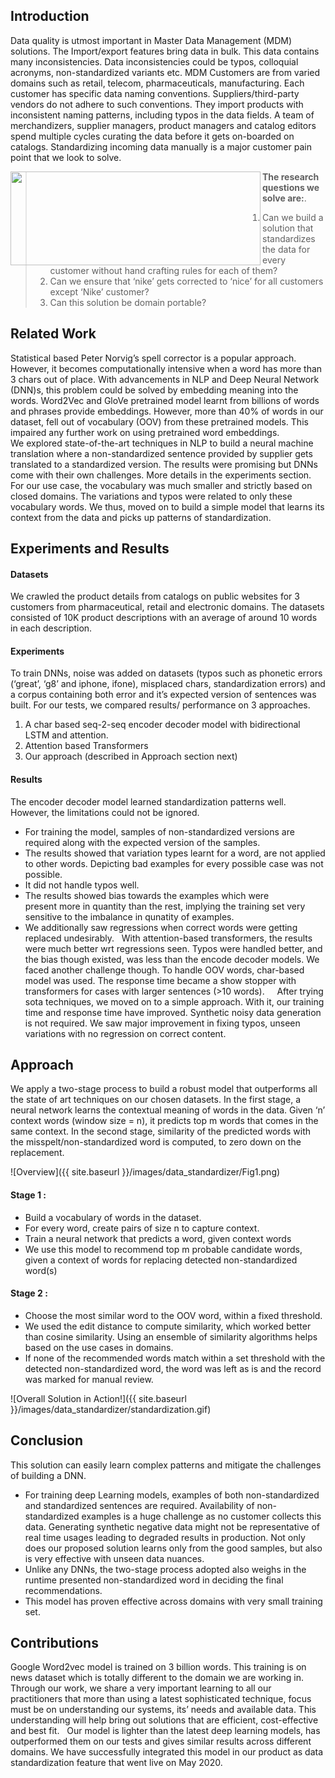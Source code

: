 ## Introduction

Data quality is utmost important in Master Data Management (MDM) solutions. The Import/export features bring data in bulk. This data contains many inconsistencies. Data inconsistencies could be typos, colloquial acronyms, non-standardized variants etc. MDM Customers are from varied domains such as retail, telecom, pharmaceuticals, manufacturing. Each customer has specific data naming conventions. Suppliers/third-party vendors do not adhere to such conventions. They import products with inconsistent naming patterns, including typos in the data fields. A team of merchandizers, supplier managers, product managers and catalog editors spend multiple cycles curating the data before it gets on-boarded on catalogs.
Standardizing incoming data manually is a major customer pain point that we look to solve.

<a href="url"><img src="https://github.com/bpatidar/bpatidar.github.io/edit/master/images/data_standardizer/table1.png" align="left" height="150" width="400" ></a>

> **The research questions we solve are:**.  
> 1. Can we build a solution that standardizes the data for every customer without hand crafting rules for each of them?  
> 2. Can we ensure that ‘nike’ gets corrected to ‘nice’ for all customers except ‘Nike’ customer?  
> 3. Can this solution be domain portable?  

## Related Work
Statistical based Peter Norvig’s spell corrector is a popular approach. However, it becomes computationally intensive when a word has more than 3 chars out of place. With advancements in NLP and Deep Neural Network (DNN)s, this problem could be solved by embedding meaning into the words. Word2Vec and GloVe pretrained model learnt from billions of words and phrases provide embeddings. However, more than 40% of words in our dataset, fell out of vocabulary (OOV) from these pretrained models. This impaired any further work on using pretrained word embeddings.  </br>
We explored state-of-the-art techniques in NLP to build a neural machine translation where a non-standardized sentence provided by supplier gets translated to a standardized version. The results were promising but DNNs come with their own challenges. More details in the experiments section. For our use case, the vocabulary was much smaller and strictly based on closed domains. The variations and typos were related to only these vocabulary words. We thus, moved on to build a simple model that learns its context from the data and picks up patterns of standardization.


## Experiments and Results
#### Datasets
We crawled the product details from catalogs on public websites for 3 customers from pharmaceutical, retail and electronic domains. The datasets consisted of 10K product descriptions with an average of around 10 words in each description.
 
#### Experiments
To train DNNs, noise was added on datasets (typos such as phonetic errors (‘great’, ‘g8’ and iphone, ifone), misplaced chars, standardization errors) and a corpus containing both error and it’s expected version of sentences was built. For our tests, we compared results/ performance on 3 approaches. 
1. A char based seq-2-seq encoder decoder model with bidirectional LSTM and attention.  
2. Attention based Transformers
3. Our approach (described in Approach section next)
 
#### Results
The encoder decoder model learned standardization patterns well. However, the limitations could not be ignored.
* For training the model, samples of non-standardized versions are required along with the expected version of the samples. 
* The results showed that variation types learnt for a word, are not applied to other words. Depicting bad examples for every possible case was not possible.
* It did not handle typos well.
* The results showed bias towards the examples which were present more in quantity than the rest, implying the training set very sensitive to the imbalance in qunatity of examples.
* We additionally saw regressions when correct words were getting replaced undesirably.
 
With attention-based transformers, the results were much better wrt regressions seen. Typos were handled better, and the bias though existed, was less than the encode decoder models. We faced another challenge though. To handle OOV words, char-based model was used. The response time became a show stopper with transformers for cases with larger sentences (>10 words).  
 
After trying sota techniques, we moved on to a simple approach. With it, our training time and response time have improved. Synthetic noisy data generation is not required. We saw major improvement in fixing typos, unseen variations with no regression on correct content.


## Approach
We apply a two-stage process to build a robust model that outperforms all the state of art techniques on our chosen datasets. In the first stage, a neural network learns the contextual meaning of words in the data. Given ‘n’ context words (window size = n), it predicts top m words that comes in the same context. In the second stage, similarity of the predicted words with the misspelt/non-standardized word is computed, to zero down on the replacement. 

![Overview]({{ site.baseurl }}/images/data_standardizer/Fig1.png)

#### Stage 1 :
* Build a vocabulary of words in the dataset. 
* For every word, create pairs of size n to capture context. 
* Train a neural network that predicts a word, given context words 
* We use this model to recommend top m probable candidate words, given a context of words for replacing detected non-standardized word(s)
 
#### Stage 2 :
* Choose the most similar word to the OOV word, within a fixed threshold.
* We used the edit distance to compute similarity, which worked better than cosine similarity. Using an ensemble of similarity algorithms helps based on the use cases in domains.
* If none of the recommended words match within a set threshold with the detected non-standardized word, the word was left as is and the record was marked for manual review. 

![Overall Solution in Action!]({{ site.baseurl }}/images/data_standardizer/standardization.gif)


## Conclusion
This solution can easily learn complex patterns and mitigate the challenges of building a DNN. 
* For training deep Learning models, examples of both non-standardized and standardized sentences are required. Availability of non-standardized examples is a huge challenge as no customer collects this data. Generating synthetic negative data might not be representative of real time usages leading to degraded results in production. Not only does our proposed solution learns only from the good samples, but also is very effective with unseen data nuances.
* Unlike any DNNs, the two-stage process adopted also weighs in the runtime presented non-standardized word in deciding the final recommendations.  
* This model has proven effective across domains with very small training set.

## Contributions
Google Word2vec model is trained on 3 billion words. This training is on news dataset which is totally different to the domain we are working in. Through our work, we share a very important learning to all our practitioners that more than using a latest sophisticated technique, focus must be on understanding our systems, its’ needs and available data. This understanding will help bring out solutions that are efficient, cost-effective and best fit.  
Our model is lighter than the latest deep learning models, has outperformed them on our tests and gives similar results across different domains. We have successfully integrated this model in our product as data standardization feature that went live on May 2020.
